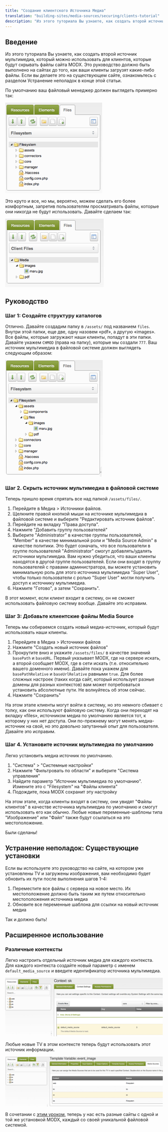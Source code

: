 ```yaml
---
title: "Создание клиентского Источника Медиа"
translation: "building-sites/media-sources/securing/clients-tutorial"
description: "Из этого туториала Вы узнаете, как создать второй источник мультимедиа, который можно использовать для клиентов, которые будут скрывать файлы сайта"
---
```


## Введение

Из этого туториала Вы узнаете, как создать второй источник мультимедиа, который можно использовать для клиентов, которые будут скрывать файлы сайта MODX. Это руководство должно быть выполнено на сайтах до того, как ваши клиенты загрузят какие-либо файлы. Если вы делаете это на существующем сайте, ознакомьтесь с разделом Устранение неполадок в конце этой статьи.

По умолчанию ваш файловый менеджер должен выглядеть примерно так:

![](modx1.png)

Это круто и все, но мы, вероятно, можем сделать его более комфортным, запретив пользователям просматривать файлы, которые они никогда не будут использовать. Давайте сделаем так:

![](modx2.png)

## Руководство

### Шаг 1: Создайте структуру каталогов

Отлично. Давайте создадим папку в `/assets/` под названием `files`. Внутри этой папки, еще две, одну назовем «pdf», а другую «images». Все файлы, которые загружают наши клиенты, попадут в эти папки. Давайте укажем `CHMOD` (права на папку), которые мы создали `777`. Ваш источник мультимедиа в файловой системе должен выглядеть следующим образом:

![](modx3.png)

### Шаг 2. Скрыть источник мультимедиа в файловой системе

Теперь пришло время спрятать все над папкой `/assets/files/`.

1. Перейдите в Медиа > Источники файлов.
2. Щелкните правой кнопкой мыши на источнике мультимедиа в файловой системе и выберите "Редактировать источник файлов".
3. Перейдите на вкладку "Права доступа".
4. Нажмите "Добавить группу пользователей"
5. Выберите "Administrator" в качестве группы пользователей, "Member" в качестве минимальной роли и "Media Source Admin" в качестве политики. Это будет означать, что все пользователи в группе пользователей "Administrator" смогут добавлять/удалять источники мультимедиа. Вам нужно убедиться, что ваши клиенты находятся в другой группе пользователей. Если они входят в группу пользователей с правами администратора, вы можете установить минимальную роль для этого источника мультимедиа "Super User", чтобы только пользователи с ролью "Super User" могли получить доступ к источнику мультимедиа.
6. Нажмите "Готово", а затем "Сохранить".

В этот момент, если клиент входит в систему, он не сможет использовать файловую систему вообще. Давайте это исправим.

### Шаг 3: Добавьте клиентские файлы Media Source

Теперь мы собираемся создать новый медиа-источник, который будут использовать наши клиенты.

1. Перейдите в Медиа > Источники файлов
2. Нажмите "Создать новый источник файлов"
3. Прокрутите вниз и укажите `/assets/files/` в качестве значений `basePath` и `baseURL`. Первый указывает MODX, где на сервере искать, а второй сообщает MODX, где в сети искать (т.е. относительно вашего доменного имени). Давайте пока укажем для `basePathRelative` и `baseUrlRelative` равными `true`. Для более сложных настроек (таких когда сайт, который использует разные домены для разных контекстов) вам может потребоваться установить абсолютные пути. Не волнуйтесь об этом сейчас.
4. Нажмите "Сохранить"

На этом этапе клиенты могут войти в систему, но это немного сбивает с толку, как они используют файловую систему. Когда они переходят на вкладку «files», источником медиа по умолчанию является тот, к которому у них нет доступа. Они по-прежнему могут менять медиа-источник на свой, но это довольно запутанный опыт для пользователя. Давайте это исправим.

### Шаг 4. Установите источник мультимедиа по умолчанию

Легко установить медиа источник по умолчанию.

1. "Система" > "Системные настройки"
2. Нажмите "Фильтровать по области" и выберите "Система управления"
3. Найдите параметр "Источник мультимедиа по умолчанию". Измените это с "Filesystem" на "Файлы клиента"
4. Подождите, пока MODX сохранит эту настройку

На этом этапе, когда клиенты входят в систему, они увидят "Файлы клиентов" в качестве источника мультимедиа по умолчанию и смогут использовать его как обычно. Любые новые переменные-шаблоны типа "Изображение" или "Файл" также будут ссылаться на это местоположение.

Были сделаны!

## Устранение неполадок: Существующие установки

Если вы используете это руководство на сайте, на котором уже установлены TV и загружены изображения, вам необходимо будет обновить их пути после выполнения шагов 1-4:

1. Переместите все файлы с сервера на новое место. Их местоположение должно быть таким же путем относительно местоположения источника медиа
2. Обновите все переменные шаблона для ссылки на новый источник медиа

Так и должно быть!

## Расширенное использование

### Различные контексты

Легко настроить отдельный источник медиа для каждого контекста. Для каждого контекста создайте новый параметр с именем `default_media_source` и введите идентификатор источника мультимедиа.

![](modx4.png)

Любые новые TV в этом контексте теперь будут использовать этот источник информации.

![](modx5.png)

В сочетании с [этим уроком](building-sites/contexts/virtual-host "Создание поддомена из папки с использованием виртуальных хостов"), теперь у нас есть разные сайты с одной и той же установкой MODX, каждый со своей уникальной файловой системой.
